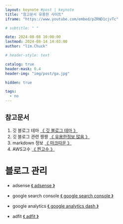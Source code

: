 ```yaml
---
layout: keynote #post | keynote
title: "참고문서 유용한 사이트"
iframe: "https://www.youtube.com/embed/pZRND1cjvTc"

# subtitle: " "

date: 2024-08-08 10:00:00
lastmod: 2024-08-14 14:03:00
author: "lim.Chuck"

# header-style: text

catalog: true
header-mask: 0.4
header-img: "img/post/ga.jpg"

hidden: true

tags:
  - no
---
```


<!-- ---
layout:     keynote
title:      "Service Worker 101「GDG DevFest 2016 北京」"
subtitle:   "🎞  Slides:Service Worker 101, Working Offline and Instant Loading (GDG DevFest 2016 Beijing)"
iframe:     "//huangxuan.me/sw-101-gdgdf/"
navcolor:   "invert"
date:       2016-11-20
author:     "Hux"
tags:
    - Slides
    - Web
    - PWA
--- -->

## 참고문서

1. 깃 블로그 테마 [《 깃 블로그 테마 》](https://github.com/topics/jekyll-theme)
1. 깃 블로그 관련 짱짱 [《 유용한정보 많음 》](https://devinlife.com/howto/)
1. markdown 정보 [《 마크따운 》](https://ingu627.github.io/md/markdown_grammar)
1. AWS고수 [《 찐고수 》](https://inpa.tistory.com/entry/AWS-%F0%9F%93%9A-S3-%EC%A0%95%EC%A0%81-%EC%9B%B9-%EC%82%AC%EC%9D%B4%ED%8A%B8-%ED%98%B8%EC%8A%A4%ED%8C%85-%EB%8F%84%EB%A9%94%EC%9D%B8-%EC%84%A4%EC%A0%95Route-53)

# 블로그 관리

- adsense [《 adsense 》](https://www.google.com/adsense/new/u/0/pub-3587550545741227/onboarding)
- google search console [《 google search console 》](https://search.google.com/search-console?resource_id=https%3A%2F%2Fpocodingwer.github.io%2F&hl=ko)
- google analytics [《 google analytics dash 》](https://analytics.google.com/analytics/web/#/p453484094/reports/intelligenthome?params=_u..nav%3Dmaui)

- adfit [《 adfit 》](https://adfit.kakao.com/dashboard)
